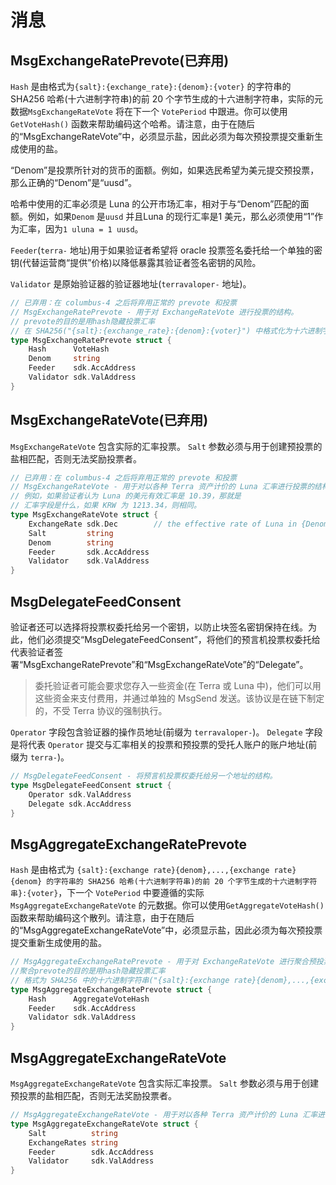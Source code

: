 <!--
预言机：4
-->

# 消息

## MsgExchangeRatePrevote(已弃用)

`Hash` 是由格式为`{salt}:{exchange_rate}:{denom}:{voter}` 的字符串的 SHA256 哈希(十六进制字符串)的前 20 个字节生成的十六进制字符串，实际的元数据`MsgExchangeRateVote` 将在下一个 `VotePeriod` 中跟进。你可以使用`GetVoteHash()` 函数来帮助编码这个哈希。请注意，由于在随后的“MsgExchangeRateVote”中，必须显示盐，因此必须为每次预投票提交重新生成使用的盐。

“Denom”是投票所针对的货币的面额。例如，如果选民希望为美元提交预投票，那么正确的“Denom”是“uusd”。

哈希中使用的汇率必须是 Luna 的公开市场汇率，相对于与“Denom”匹配的面额。例如，如果`Denom` 是`uusd` 并且Luna 的现行汇率是1 美元，那么必须使用“1”作为汇率，因为`1 uluna = 1 uusd`。

`Feeder`(`terra-` 地址)用于如果验证者希望将 oracle 投票签名委托给一个单独的密钥(代替运营商“提供”价格)以降低暴露其验证者签名密钥的风险。

`Validator` 是原始验证器的验证器地址(`terravaloper-` 地址)。


```go
// 已弃用：在 columbus-4 之后将弃用正常的 prevote 和投票
// MsgExchangeRatePrevote - 用于对 ExchangeRateVote 进行投票的结构。
// prevote的目的是用hash隐藏投票汇率
// 在 SHA256("{salt}:{exchange_rate}:{denom}:{voter}") 中格式化为十六进制字符串
type MsgExchangeRatePrevote struct {
	Hash      VoteHash
	Denom     string
	Feeder    sdk.AccAddress
	Validator sdk.ValAddress
}
```

## MsgExchangeRateVote(已弃用)

`MsgExchangeRateVote` 包含实际的汇率投票。 `Salt` 参数必须与用于创建预投票的盐相匹配，否则无法奖励投票者。

```go
// 已弃用：在 columbus-4 之后将弃用正常的 prevote 和投票
// MsgExchangeRateVote - 用于对以各种 Terra 资产计价的 Luna 汇率进行投票的结构。
// 例如，如果验证者认为 Luna 的美元有效汇率是 10.39，那就是
// 汇率字段是什么，如果 KRW 为 1213.34，则相同。
type MsgExchangeRateVote struct {
	ExchangeRate sdk.Dec        // the effective rate of Luna in {Denom}
	Salt         string
	Denom        string
	Feeder       sdk.AccAddress
	Validator    sdk.ValAddress
}
```

## MsgDelegateFeedConsent

验证者还可以选择将投票权委托给另一个密钥，以防止块签名密钥保持在线。为此，他们必须提交“MsgDelegateFeedConsent”，将他们的预言机投票权委托给代表验证者签署“MsgExchangeRatePrevote”和“MsgExchangeRateVote”的“Delegate”。

> 委托验证者可能会要求您存入一些资金(在 Terra 或 Luna 中)，他们可以用这些资金来支付费用，并通过单独的 MsgSend 发送。该协议是在链下制定的，不受 Terra 协议的强制执行。

`Operator` 字段包含验证器的操作员地址(前缀为 `terravaloper-`)。 `Delegate` 字段是将代表 `Operator` 提交与汇率相关的投票和预投票的受托人账户的账户地址(前缀为 `terra-`)。

```go
// MsgDelegateFeedConsent - 将预言机投票权委托给另一个地址的结构。
type MsgDelegateFeedConsent struct {
	Operator sdk.ValAddress 
	Delegate sdk.AccAddress 
}
```

## MsgAggregateExchangeRatePrevote

`Hash` 是由格式为 `{salt}:{exchange rate}{denom},...,{exchange rate}{denom} 的字符串的 SHA256 哈希(十六进制字符串)的前 20 个字节生成的十六进制字符串}:{voter}`，下一个 `VotePeriod` 中要遵循的实际 `MsgAggregateExchangeRateVote` 的元数据。你可以使用`GetAggregateVoteHash()` 函数来帮助编码这个散列。请注意，由于在随后的“MsgAggregateExchangeRateVote”中，必须显示盐，因此必须为每次预投票提交重新生成使用的盐。

```go
// MsgAggregateExchangeRatePrevote - 用于对 ExchangeRateVote 进行聚合预投票的结构。
//聚合prevote的目的是用hash隐藏投票汇率
// 格式为 SHA256 中的十六进制字符串("{salt}:{exchange rate}{denom},...,{exchange rate}{denom}:{voter}")
type MsgAggregateExchangeRatePrevote struct {
	Hash      AggregateVoteHash 
	Feeder    sdk.AccAddress    
	Validator sdk.ValAddress    
}
```

## MsgAggregateExchangeRateVote

`MsgAggregateExchangeRateVote` 包含实际汇率投票。 `Salt` 参数必须与用于创建预投票的盐相匹配，否则无法奖励投票者。

```go
// MsgAggregateExchangeRateVote - 用于对以各种 Terra 资产计价的 Luna 汇率进行投票的结构。
type MsgAggregateExchangeRateVote struct {
	Salt          string
	ExchangeRates string
	Feeder        sdk.AccAddress 
	Validator     sdk.ValAddress 
}
```
